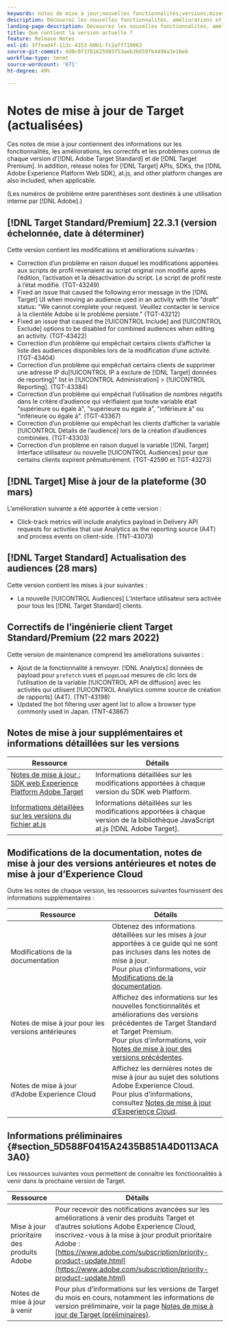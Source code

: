```yaml
---
keywords: notes de mise à jour;nouvelles fonctionnalités;versions;mises à jour;mise à jour;version;amélioration;améliorations;correctifs;correctifsde bogues
description: Découvrez les nouvelles fonctionnalités, améliorations et correctifs de la version actuelle dʼ [!DNL Adobe Target], notamment les SDK, les API et les bibliothèques JavaScript.
landing-page-description: Découvrez les nouvelles fonctionnalités, améliorations et correctifs de la version actuelle d’ [!DNL Adobe Target].
title: Que contient la version actuelle ?
feature: Release Notes
exl-id: 3ffead4f-113c-4153-b0b1-fc2aff710063
source-git-commit: dd8c0f3781625985f53aeb3b659fb4498a3e10e8
workflow-type: tm+mt
source-wordcount: '671'
ht-degree: 49%

---
```


# Notes de mise à jour de Target (actualisées)

Ces notes de mise à jour contiennent des informations sur les fonctionnalités, les améliorations, les correctifs et les problèmes connus de chaque version d’[!DNL Adobe Target Standard] et de [!DNL Target Premium]. In addition, release notes for [!DNL Target] APIs, SDKs, the [!DNL Adobe Experience Platform Web SDK], at.js, and other platform changes are also included, when applicable.

(Les numéros de problème entre parenthèses sont destinés à une utilisation interne par [!DNL Adobe].)

## [!DNL Target Standard/Premium] 22.3.1 (version échelonnée, date à déterminer)

Cette version contient les modifications et améliorations suivantes :

* Correction d’un problème en raison duquel les modifications apportées aux scripts de profil revenaient au script original non modifié après l’édition, l’activation et la désactivation du script. Le script de profil reste à l’état modifié. (TGT-43249)
* Fixed an issue that caused the following error message in the [!DNL Target] UI when moving an audience used in an activity with the &quot;draft&quot; status: &quot;We cannot complete your request. Veuillez contacter le service à la clientèle Adobe si le problème persiste.&quot; (TGT-43212)
* Fixed an issue that caused the [!UICONTROL Include] and [!UICONTROL Exclude] options to be disabled for combined audiences when editing an activity. (TGT-43422)
* Correction d’un problème qui empêchait certains clients d’afficher la liste des audiences disponibles lors de la modification d’une activité. (TGT-43404)
* Correction d’un problème qui empêchait certains clients de supprimer une adresse IP du[!UICONTROL IP à exclure de [!DNL Target] données de reporting]&quot; list in [!UICONTROL Administration] > [!UICONTROL Reporting]. (TGT-43384)
* Correction d’un problème qui empêchait l’utilisation de nombres négatifs dans le critère d’audience qui vérifiaient que toute variable était &quot;supérieure ou égale à&quot;, &quot;supérieure ou égale à&quot;, &quot;inférieure à&quot; ou &quot;inférieure ou égale à&quot;. (TGT-43367)
* Correction d’un problème qui empêchait les clients d’afficher la variable [!UICONTROL Détails de l’audience] lors de la création d’audiences combinées. (TGT-43303)
* Correction d’un problème en raison duquel la variable [!DNL Target] Interface utilisateur ou nouvelle [!UICONTROL Audiences] pour que certains clients expirent prématurément. (TGT-42590 et TGT-43273)

## [!DNL Target] Mise à jour de la plateforme (30 mars)

L’amélioration suivante a été apportée à cette version :

* Click-track metrics will include analytics payload in Delivery API requests for activities that use Analytics as the reporting source (A4T) and process events on client-side. (TNT-43073)

## [!DNL Target Standard] Actualisation des audiences (28 mars)

Cette version contient les mises à jour suivantes :

* La nouvelle [!UICONTROL Audiences] L’interface utilisateur sera activée pour tous les [!DNL Target Standard] clients.

## Correctifs de l’ingénierie client Target Standard/Premium (22 mars 2022)

Cette version de maintenance comprend les améliorations suivantes :

* Ajout de la fonctionnalité à renvoyer. [!DNL Analytics] données de payload pour `prefetch` vues et `pageLoad` mesures de clic lors de l’utilisation de la variable [!UICONTROL API de diffusion] avec les activités qui utilisent [!UICONTROL Analytics comme source de création de rapports] (A4T). (TNT-43198)
* Updated the bot filtering user agent list to allow a browser type commonly used in Japan. (TNT-43867)

## Notes de mise à jour supplémentaires et informations détaillées sur les versions

| Ressource | Détails |
|--- |--- |
| [Notes de mise à jour : SDK web Experience Platform Adobe Target](https://experienceleague.adobe.com/docs/experience-platform/edge/release-notes.html?lang=fr) | Informations détaillées sur les modifications apportées à chaque version du SDK web Platform. |
| [Informations détaillées sur les versions du fichier at.js](/help/main/c-implementing-target/c-implementing-target-for-client-side-web/target-atjs-versions.md) | Informations détaillées sur les modifications apportées à chaque version de la bibliothèque JavaScript at.js [!DNL Adobe Target]. |

## Modifications de la documentation, notes de mise à jour des versions antérieures et notes de mise à jour d’Experience Cloud

Outre les notes de chaque version, les ressources suivantes fournissent des informations supplémentaires :

| Ressource | Détails |
|--- |--- |
| Modifications de la documentation | Obtenez des informations détaillées sur les mises à jour apportées à ce guide qui ne sont pas incluses dans les notes de mise à jour.<br>Pour plus d’informations, voir [Modifications de la documentation](/help/main/r-release-notes/doc-change.md#reference_366123CF00994BACBBF9BBDF2C4D840C). |
| Notes de mise à jour pour les versions antérieures | Affichez des informations sur les nouvelles fonctionnalités et améliorations des versions précédentes de Target Standard et Target Premium.<br>Pour plus d’informations, voir [Notes de mise à jour des versions précédentes](/help/main/r-release-notes/release-notes-for-previous-releases.md). |
| Notes de mise à jour d’Adobe Experience Cloud | Affichez les dernières notes de mise à jour au sujet des solutions Adobe Experience Cloud.<br>Pour plus d’informations, consultez [Notes de mise à jour d’Experience Cloud](https://experienceleague.adobe.com/docs/release-notes/experience-cloud/current.html?lang=fr). |

## Informations préliminaires {#section_5D588F0415A2435B851A4D0113ACA3A0}

Les ressources suivantes vous permettent de connaître les fonctionnalités à venir dans la prochaine version de Target.

| Ressource | Détails |
|--- |--- |
| Mise à jour prioritaire des produits Adobe | Pour recevoir des notifications avancées sur les améliorations à venir des produits Target et d’autres solutions Adobe Experience Cloud, inscrivez-vous à la mise à jour produit prioritaire Adobe :<br>[https://www.adobe.com/subscription/priority-product-update.html](https://www.adobe.com/subscription/priority-product-update.html) |
| Notes de mise à jour à venir | Pour plus d’informations sur les versions de Target du mois en cours, notamment les informations de version préliminaire, voir la page [Notes de mise à jour de Target (préliminaires)](/help/main/r-release-notes/target-release-notes.md). |
